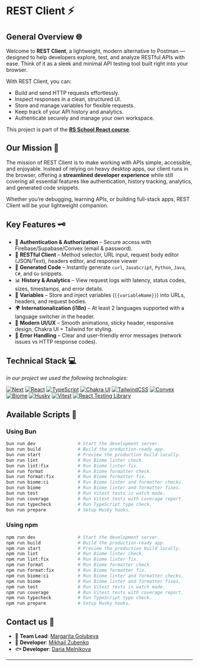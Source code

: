 # REST Client ⚡

## General Overview 🌐

Welcome to **REST Client**, a lightweight, modern alternative to Postman — designed to help developers explore, test, and analyze RESTful APIs with ease.
Think of it as a sleek and minimal API testing tool built right into your browser.

With REST Client, you can:

* Build and send HTTP requests effortlessly.
* Inspect responses in a clean, structured UI.
* Store and manage variables for flexible requests.
* Keep track of your API history and analytics.
* Authenticate securely and manage your own workspace.

This project is part of the **[RS School React course](https://rs.school/courses/reactjs)**.

## Our Mission 🎯

The mission of REST Client is to make working with APIs simple, accessible, and enjoyable. Instead of relying on heavy desktop apps, our client runs in the browser, offering a **streamlined developer experience** while still covering all essential features like authentication, history tracking, analytics, and generated code snippets.

Whether you’re debugging, learning APIs, or building full-stack apps, REST Client will be your lightweight companion.

## Key Features 🗝️

* 🔐 **Authentication & Authorization** – Secure access with Firebase/Supabase/Convex (email & password).
* 📝 **RESTful Client** – Method selector, URL input, request body editor (JSON/Text), headers editor, and response viewer
* 📜 **Generated Code** – Instantly generate `curl`, `JavaScript`, `Python`, `Java`, `C#`, and `Go` snippets.
* 📊 **History & Analytics** – View request logs with latency, status codes, sizes, timestamps, and error details.
* 💾 **Variables** – Store and inject variables (`{{variableName}}`) into URLs, headers, and request bodies.
* 🌍 **Internationalization (i18n)** – At least 2 languages supported with a language switcher in the header.
* 🎨 **Modern UI/UX** – Smooth animations, sticky header, responsive design, Chakra UI + Tailwind for styling.
* 🧩 **Error Handling** – Clear and user-friendly error messages (network issues vs HTTP response codes).

## Technical Stack 💻

*in our project we used the following technologies:*

[![Next][Next]][Next-url]
[![React][React]][React-url]
[![TypeScript][TypeScript]][TypeScript-url]
[![Chakra UI][Chakra]][Chakra-url]
[![TailwindCSS][Tailwind]][Tailwind-url]
[![Convex][Convex]][Convex-url]
[![Biome][Biome]][Biome-url]
[![Husky][Husky]][Husky-url]
[![Vitest][Vitest]][Vitest-url]
[![React Testing Library][RTL]][RTL-url]

## Available Scripts 📑

### Using **Bun**

```sh
bun run dev                # Start the development server.
bun run build              # Build the production-ready app.
bun run start              # Preview the production build locally.
bun run lint               # Run Biome linter check.
bun run lint:fix           # Run Biome linter fix.
bun run format             # Run Biome formatter check.
bun run format:fix         # Run Biome formatter fix.
bun run biome:ci           # Run Biome linter and formatter checks.
bun run biome              # Run Biome linter and formatter fixes.
bun run test               # Run Vitest tests in watch mode.
bun run coverage           # Run Vitest tests with coverage report.
bun run typecheck          # Run TypeScript type check.
bun run prepare            # Setup Husky hooks.
```

### Using **npm**

```sh
npm run dev                # Start the development server.
npm run build              # Build the production-ready app.
npm run start              # Preview the production build locally.
npm run lint               # Run Biome linter check.
npm run lint:fix           # Run Biome linter fix.
npm run format             # Run Biome formatter check.
npm run format:fix         # Run Biome formatter fix.
npm run biome:ci           # Run Biome linter and formatter checks.
npm run biome              # Run Biome linter and formatter fixes.
npm run test               # Run Vitest tests in watch mode.
npm run coverage           # Run Vitest tests with coverage report.
npm run typecheck          # Run TypeScript type check.
npm run prepare            # Setup Husky hooks.
```

## Contact us 📩

* 🪼 **Team Lead**: [Margarita Golubeva](https://github.com/stardustmeg)
* 🐡 **Developer**: [Mikhail Zubenko](https://github.com/ripetchor)
* 🐟 **Developer**: [Daria Melnikova](https://github.com/zagorky)

---

<!-- Tech stack links -->

[React]: https://img.shields.io/badge/react-61DAFB.svg?style=for-the-badge&logo=react&logoColor=white&logoSize=large
[React-url]: https://react.dev/
[TypeScript]: https://img.shields.io/badge/TypeScript-3178C6.svg?style=for-the-badge&logo=typescript&logoColor=white
[TypeScript-url]: https://www.typescriptlang.org/
[Next]: https://img.shields.io/badge/next_js-000000?style=for-the-badge&logo=nextdotjs&logoColor=white
[Next-url]: https://next.com/
[Tailwind]: https://img.shields.io/badge/tailwindcss-06B6D4?style=for-the-badge&logo=tailwindcss&logoColor=white
[Tailwind-url]: https://tailwindcss.com/
[Chakra]: https://img.shields.io/badge/chakra_ui-319795?style=for-the-badge&logo=chakraui&logoColor=white
[Chakra-url]: https://chakra-ui.com/
[Convex]: https://img.shields.io/badge/convex-FF6B6B?style=for-the-badge&logo=databricks&logoColor=white
[Convex-url]: https://convex.dev/
[Biome]: https://img.shields.io/badge/biome-60A5FA?style=for-the-badge&logo=biome&logoColor=white
[Biome-url]: https://biomejs.dev/
[Husky]: https://img.shields.io/badge/Husky-F05032?style=for-the-badge&logo=furrynetwork&logoColor=white
[Husky-url]: https://typicode.github.io/husky/
[Vitest]: https://img.shields.io/badge/vitest-6E9F18?style=for-the-badge&logo=vitest&logoColor=white
[Vitest-url]: https://vitest.dev/
[RTL]: https://img.shields.io/badge/react_testing_library-E33332.svg?style=for-the-badge&logo=testinglibrary&logoColor=white
[RTL-url]: https://testing-library.com/docs/react-testing-library/intro/
